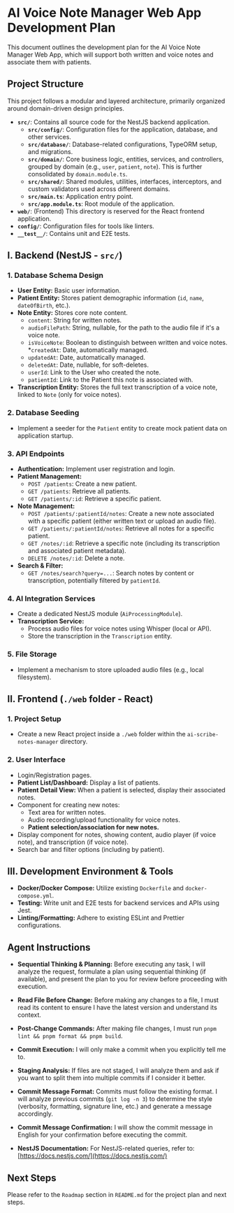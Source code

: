 # AI Voice Note Manager Web App Development Plan

This document outlines the development plan for the AI Voice Note Manager Web App, which will support both written and voice notes and associate them with patients.

## Project Structure

This project follows a modular and layered architecture, primarily organized around domain-driven design principles.

- **`src/`**: Contains all source code for the NestJS backend application.
  - **`src/config/`**: Configuration files for the application, database, and other services.
  - **`src/database/`**: Database-related configurations, TypeORM setup, and migrations.
  - **`src/domain/`**: Core business logic, entities, services, and controllers, grouped by domain (e.g., `user`, `patient`, `note`). This is further consolidated by `domain.module.ts`.
  - **`src/shared/`**: Shared modules, utilities, interfaces, interceptors, and custom validators used across different domains.
  - **`src/main.ts`**: Application entry point.
  - **`src/app.module.ts`**: Root module of the application.
- **`web/`**: (Frontend) This directory is reserved for the React frontend application.
- **`config/`**: Configuration files for tools like linters.
- **`__test__/`**: Contains unit and E2E tests.

## I. Backend (NestJS - `src/`)

### 1. Database Schema Design

- **User Entity:** Basic user information.
- **Patient Entity:** Stores patient demographic information (`id`, `name`, `dateOfBirth`, etc.).
- **Note Entity:** Stores core note content.
  - `content`: String for written notes.
  - `audioFilePath`: String, nullable, for the path to the audio file if it's a voice note.
  - `isVoiceNote`: Boolean to distinguish between written and voice notes. \*`createdAt`: Date, automatically managed.
  - `updatedAt`: Date, automatically managed.
  - `deletedAt`: Date, nullable, for soft-deletes.
  - `userId`: Link to the User who created the note.
  - `patientId`: Link to the Patient this note is associated with.
- **Transcription Entity:** Stores the full text transcription of a voice note, linked to `Note` (only for voice notes).

### 2. Database Seeding

- Implement a seeder for the `Patient` entity to create mock patient data on application startup.

### 3. API Endpoints

- **Authentication:** Implement user registration and login.
- **Patient Management:**
  - `POST /patients`: Create a new patient.
  - `GET /patients`: Retrieve all patients.
  - `GET /patients/:id`: Retrieve a specific patient.
- **Note Management:**
  - `POST /patients/:patientId/notes`: Create a new note associated with a specific patient (either written text or upload an audio file).
  - `GET /patients/:patientId/notes`: Retrieve all notes for a specific patient.
  - `GET /notes/:id`: Retrieve a specific note (including its transcription and associated patient metadata).
  - `DELETE /notes/:id`: Delete a note.
- **Search & Filter:**
  - `GET /notes/search?query=...`: Search notes by content or transcription, potentially filtered by `patientId`.

### 4. AI Integration Services

- Create a dedicated NestJS module (`AiProcessingModule`).
- **Transcription Service:**
  - Process audio files for voice notes using Whisper (local or API).
  - Store the transcription in the `Transcription` entity.

### 5. File Storage

- Implement a mechanism to store uploaded audio files (e.g., local filesystem).

## II. Frontend (`./web` folder - React)

### 1. Project Setup

- Create a new React project inside a `./web` folder within the `ai-scribe-notes-manager` directory.

### 2. User Interface

- Login/Registration pages.
- **Patient List/Dashboard:** Display a list of patients.
- **Patient Detail View:** When a patient is selected, display their associated notes.
- Component for creating new notes:
  - Text area for written notes.
  - Audio recording/upload functionality for voice notes.
  - **Patient selection/association for new notes.**
- Display component for notes, showing content, audio player (if voice note), and transcription (if voice note).
- Search bar and filter options (including by patient).

## III. Development Environment & Tools

- **Docker/Docker Compose:** Utilize existing `Dockerfile` and `docker-compose.yml`.
- **Testing:** Write unit and E2E tests for backend services and APIs using Jest.
- **Linting/Formatting:** Adhere to existing ESLint and Prettier configurations.

## Agent Instructions

- **Sequential Thinking & Planning:** Before executing any task, I will analyze the request, formulate a plan using sequential thinking (if available), and present the plan to you for review before proceeding with execution.

- **Read File Before Change:** Before making any changes to a file, I must read its content to ensure I have the latest version and understand its context.
- **Post-Change Commands:** After making file changes, I must run `pnpm lint && pnpm format && pnpm build`.
- **Commit Execution:** I will only make a commit when you explicitly tell me to.
- **Staging Analysis:** If files are not staged, I will analyze them and ask if you want to split them into multiple commits if I consider it better.
- **Commit Message Format:** Commits must follow the existing format. I will analyze previous commits (`git log -n 3`) to determine the style (verbosity, formatting, signature line, etc.) and generate a message accordingly.
- **Commit Message Confirmation:** I will show the commit message in English for your confirmation before executing the commit.
- **NestJS Documentation:** For NestJS-related queries, refer to: [https://docs.nestjs.com/](https://docs.nestjs.com/)

## Next Steps

Please refer to the `Roadmap` section in `README.md` for the project plan and next steps.
